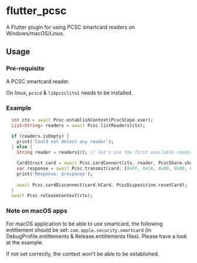 # flutter_pcsc

A Flutter plugin for using PCSC smartcard readers on Windows/macOS/Linux.

## Usage

### Pre-requisite

A PCSC smartcard reader.

On linux, `pcscd` & `libpcsclite1` needs to be installed.

### Example
``` dart
  int ctx = await Pcsc.establishContext(PcscSCope.user);
  List<String> readers = await Pcsc.listReaders(ctx);

  if (readers.isEmpty) {
    print('Could not detect any reader');
  } else {
    String reader = readers[0]; // let's use the first available reader

    CardStruct card = await Pcsc.cardConnect(ctx, reader, PcscShare.shared, PcscProtocol.any);
    var response = await Pcsc.transmit(card, [0xFF, 0xCA, 0x00, 0x00, 0x00]);
    print('Response: $response');
        
    await Pcsc.cardDisconnect(card.hCard, PcscDisposition.resetCard);
  }
  await Pcsc.releaseContext(ctx);

```

### Note on macOS apps

For macOS application to be able to use smartcard, the following entitlement should be set: `com.apple.security.smartcard` (in DebugProfile.entitlements & Release.entitlements files).
Please have a look at the example.

If not set correctly, the context won't be able to be established.
